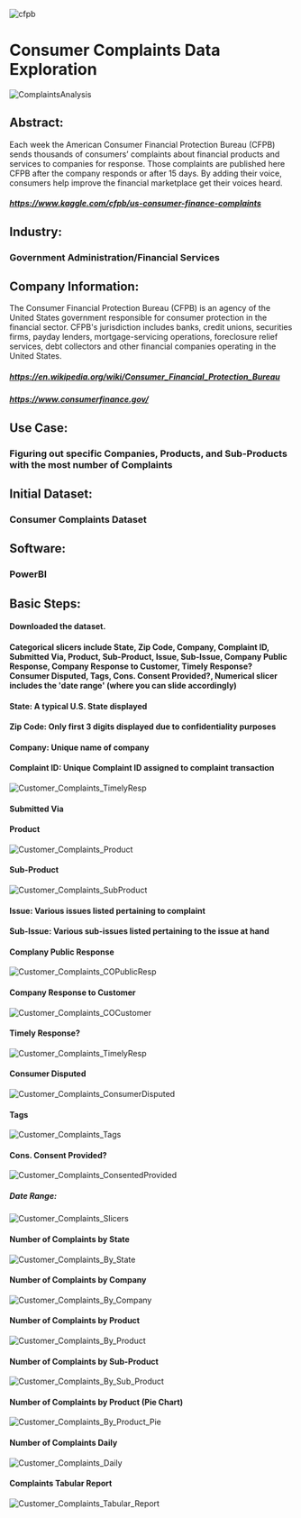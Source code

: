 ![cfpb](https://user-images.githubusercontent.com/19572673/62312334-eba51900-b45b-11e9-87f0-ba0e94c8e402.png)
# Consumer Complaints Data Exploration
![ComplaintsAnalysis](https://user-images.githubusercontent.com/19572673/57265265-cebb9e00-7044-11e9-95f3-ef2625564c23.PNG)
## Abstract:
Each week the American Consumer Financial Protection Bureau (CFPB) sends thousands of consumers’ complaints about financial products and services to companies for response. Those complaints are published here CFPB after the company responds or after 15 days. By adding their voice, consumers help improve the financial marketplace get their voices heard.
##### https://www.kaggle.com/cfpb/us-consumer-finance-complaints
## Industry: 
### Government Administration/Financial Services

## Company Information:
The Consumer Financial Protection Bureau (CFPB) is an agency of the United States government responsible for consumer protection in the financial sector. CFPB's jurisdiction includes banks, credit unions, securities firms, payday lenders, mortgage-servicing operations, foreclosure relief services, debt collectors and other financial companies operating in the United States. 
##### https://en.wikipedia.org/wiki/Consumer_Financial_Protection_Bureau
##### https://www.consumerfinance.gov/
## Use Case:
### Figuring out specific Companies, Products, and Sub-Products with the most number of Complaints
## Initial Dataset:
### Consumer Complaints Dataset
## Software:
### PowerBI
## Basic Steps:
#### Downloaded the dataset. 
#### Categorical slicers include State, Zip Code, Company, Complaint ID, Submitted Via, Product, Sub-Product, Issue, Sub-Issue, Company Public Response, Company Response to Customer, Timely Response? Consumer Disputed, Tags, Cons. Consent Provided?, Numerical slicer includes the 'date range' (where you can slide accordingly)
#### State: A typical U.S. State displayed
#### Zip Code: Only first 3 digits displayed due to confidentiality purposes
#### Company: Unique name of company
#### Complaint ID: Unique Complaint ID assigned to complaint transaction

![Customer_Complaints_TimelyResp](https://user-images.githubusercontent.com/19572673/60405762-42c77d80-9b80-11e9-9181-8429e7692181.PNG)

#### Submitted Via

#### Product
![Customer_Complaints_Product](https://user-images.githubusercontent.com/19572673/60405759-422ee700-9b80-11e9-91f4-d82fd5384d77.PNG)
#### Sub-Product
![Customer_Complaints_SubProduct](https://user-images.githubusercontent.com/19572673/60405760-42c77d80-9b80-11e9-912b-3710cdcfb507.PNG)
#### Issue: Various issues listed pertaining to complaint
#### Sub-Issue: Various sub-issues listed pertaining to the issue at hand
#### Complany Public Response
![Customer_Complaints_COPublicResp](https://user-images.githubusercontent.com/19572673/60405758-422ee700-9b80-11e9-8bef-d0835b5a8e27.PNG)
#### Company Response to Customer
![Customer_Complaints_COCustomer](https://user-images.githubusercontent.com/19572673/60405755-422ee700-9b80-11e9-9d1f-dcc939fc0c98.PNG)
#### Timely Response? 
![Customer_Complaints_TimelyResp](https://user-images.githubusercontent.com/19572673/60405762-42c77d80-9b80-11e9-9181-8429e7692181.PNG)
#### Consumer Disputed
![Customer_Complaints_ConsumerDisputed](https://user-images.githubusercontent.com/19572673/60405757-422ee700-9b80-11e9-9f8b-8724fefcf74f.PNG)
#### Tags
![Customer_Complaints_Tags](https://user-images.githubusercontent.com/19572673/60405761-42c77d80-9b80-11e9-8571-6d3f24798129.PNG)
#### Cons. Consent Provided?
![Customer_Complaints_ConsentedProvided](https://user-images.githubusercontent.com/19572673/60405756-422ee700-9b80-11e9-9021-45a2407a4a1f.PNG)
##### Date Range:
![Customer_Complaints_Slicers](https://user-images.githubusercontent.com/19572673/60402039-bdc86e00-9b57-11e9-8f48-39832bcb0c72.PNG)
#### Number of Complaints by State
![Customer_Complaints_By_State](https://user-images.githubusercontent.com/19572673/60402036-bdc86e00-9b57-11e9-92bf-a0087afb2532.PNG)
#### Number of Complaints by Company
![Customer_Complaints_By_Company](https://user-images.githubusercontent.com/19572673/60402033-bdc86e00-9b57-11e9-943d-ba0ad66150f2.PNG)
#### Number of Complaints by Product
![Customer_Complaints_By_Product](https://user-images.githubusercontent.com/19572673/60402034-bdc86e00-9b57-11e9-8839-0f8eabbc7e87.PNG)
#### Number of Complaints by Sub-Product
![Customer_Complaints_By_Sub_Product](https://user-images.githubusercontent.com/19572673/60402037-bdc86e00-9b57-11e9-8a9c-f4090c8e7e1d.PNG)
#### Number of Complaints by Product (Pie Chart)
![Customer_Complaints_By_Product_Pie](https://user-images.githubusercontent.com/19572673/60402035-bdc86e00-9b57-11e9-9930-a5b10e49d35f.PNG)
#### Number of Complaints Daily
![Customer_Complaints_Daily](https://user-images.githubusercontent.com/19572673/60402038-bdc86e00-9b57-11e9-88d0-5e19bc791d77.PNG)
#### Complaints Tabular Report
![Customer_Complaints_Tabular_Report](https://user-images.githubusercontent.com/19572673/60402040-bdc86e00-9b57-11e9-8fc2-63e932c2ec61.PNG)

